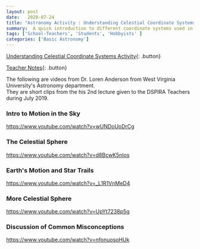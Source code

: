 ```yaml
---
layout: post
date:   2020-07-24
title: "Astronomy Activity : Understanding Celestial Coordinate Systems"
summary:  A quick introduction to different coordinate systems used in astronomy
tags: ['School-Teachers', 'Students', 'Hobbyists' ]
categories: ['Basic Astronomy'] 
---
```


[Understanding Celestial Coordinate Systems Activity](https://docs.google.com/document/d/1hlc1SBIF0k_CGa8UhYB3Bi1jVJp1-mBKM7ouzOqZ1gY/edit?usp=sharing){: .button}

[Teacher Notes](https://docs.google.com/document/d/1JVFn5d4mhCN-fU2JmSMRD95g3N5xwSbFM94TUpAUe3k/edit?usp=sharing){: .button}
    
The following are videos from Dr. Loren Anderson from West Virginia University's Astronomy department.  
They are short clips from the his 2nd lecture given to the DSPIRA Teachers during July 2019.

### Intro to Motion in the Sky

https://www.youtube.com/watch?v=wUNDoUoDrCg

### The Celestial Sphere

https://www.youtube.com/watch?v=d8BcwK5nlos

### Earth's Motion and Star Trails

https://www.youtube.com/watch?v=_L1R1VnMeD4

### More Celestial Sphere

https://www.youtube.com/watch?v=UpYt7238p5g

### Discussion of Common Misconceptions

https://www.youtube.com/watch?v=nfonuosoHUk


